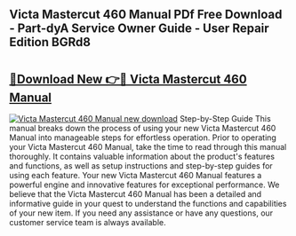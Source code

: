 ## Victa Mastercut 460 Manual PDf Free Download - Part-dyA Service Owner Guide - User Repair Edition BGRd8

# <h2><a href="http://bc73586.oget.top/?id=Victa+Mastercut+460+Manual">🔗Download New 👉🔴 Victa Mastercut 460 Manual</a></h2>

[![Victa Mastercut 460 Manual new download](https://i.imgur.com/5g1atiW.png)](http://bc73586.oget.top/?id=Victa+Mastercut+460+Manual)
Step-by-Step Guide This manual breaks down the process of using your new Victa Mastercut 460 Manual into manageable steps for effortless operation. Prior to operating your Victa Mastercut 460 Manual, take the time to read through this manual thoroughly. It contains valuable information about the product's features and functions, as well as setup instructions and step-by-step guides for using each feature. Your new Victa Mastercut 460 Manual features a powerful engine and innovative features for exceptional performance. We believe that the Victa Mastercut 460 Manual has been a detailed and informative guide in your quest to understand the functions and capabilities of your new item. If you need any assistance or have any questions, our customer service team is always available.
